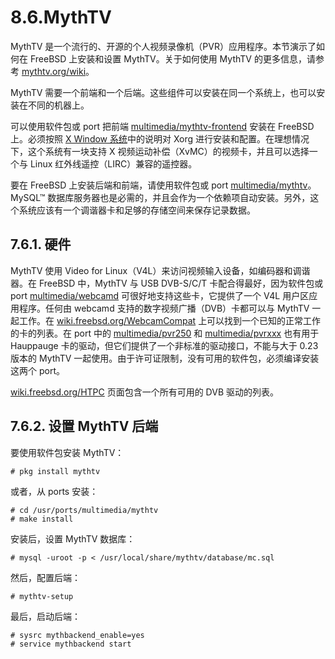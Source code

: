 # 8.6.MythTV

MythTV 是一个流行的、开源的个人视频录像机（PVR）应用程序。本节演示了如何在 FreeBSD 上安装和设置 MythTV。关于如何使用 MythTV 的更多信息，请参考 [mythtv.org/wiki](http://www.mythtv.org/wiki/)。

MythTV 需要一个前端和一个后端。这些组件可以安装在同一个系统上，也可以安装在不同的机器上。

可以使用软件包或 port 把前端 [multimedia/mythtv-frontend](https://cgit.freebsd.org/ports/tree/multimedia/mythtv-frontend/pkg-descr) 安装在 FreeBSD 上。必须按照 [X Window 系统](https://docs.freebsd.org/en/books/handbook/x11/index.html#x11)中的说明对 Xorg 进行安装和配置。在理想情况下，这个系统有一块支持 X 视频运动补偿（XvMC）的视频卡，并且可以选择一个与 Linux 红外线遥控（LIRC）兼容的遥控器。

要在 FreeBSD 上安装后端和前端，请使用软件包或 port [multimedia/mythtv](https://cgit.freebsd.org/ports/tree/multimedia/mythtv/pkg-descr)。MySQL™ 数据库服务器也是必需的，并且会作为一个依赖项自动安装。另外，这个系统应该有一个调谐器卡和足够的存储空间来保存记录数据。

## 7.6.1. 硬件

MythTV 使用 Video for Linux（V4L）来访问视频输入设备，如编码器和调谐器。在 FreeBSD 中，MythTV 与 USB DVB-S/C/T 卡配合得最好，因为软件包或 port [multimedia/webcamd](https://cgit.freebsd.org/ports/tree/multimedia/webcamd/pkg-descr) 可很好地支持这些卡，它提供了一个 V4L 用户区应用程序。任何由 webcamd 支持的数字视频广播（DVB）卡都可以与 MythTV 一起工作。在 [wiki.freebsd.org/WebcamCompat](https://wiki.freebsd.org/WebcamCompat) 上可以找到一个已知的正常工作的卡的列表。在 port 中的 [multimedia/pvr250](https://cgit.freebsd.org/ports/tree/multimedia/pvr250/pkg-descr) 和 [multimedia/pvrxxx](https://cgit.freebsd.org/ports/tree/multimedia/pvrxxx/pkg-descr) 也有用于 Hauppauge 卡的驱动，但它们提供了一个非标准的驱动接口，不能与大于 0.23 版本的 MythTV 一起使用。由于许可证限制，没有可用的软件包，必须编译安装这两个 port。

[wiki.freebsd.org/HTPC](https://wiki.freebsd.org/HTPC) 页面包含一个所有可用的 DVB 驱动的列表。

## 7.6.2. 设置 MythTV 后端

要使用软件包安装 MythTV：

```
# pkg install mythtv
```

或者，从 ports 安装：

```
# cd /usr/ports/multimedia/mythtv
# make install
```

安装后，设置 MythTV 数据库：

```
# mysql -uroot -p < /usr/local/share/mythtv/database/mc.sql
```

然后，配置后端：

```
# mythtv-setup
```

最后，启动后端：

```
# sysrc mythbackend_enable=yes
# service mythbackend start
```
